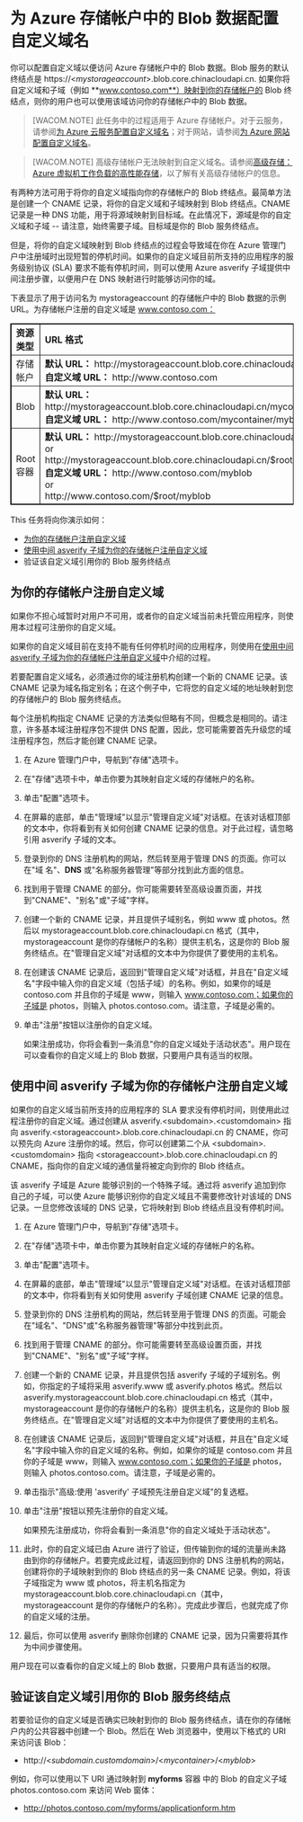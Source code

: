 <properties linkid="manage-services-storage-custom-dns-storage" urlDisplayName="custom dns storage" pageTitle="配置存储帐户中 Blob 数据的域名 | Microsoft Azure" metaKeywords="" description="了解如何配置自定义域以便访问 Azure 存储帐户中的 Blob 数据。" metaCanonical="" services="storage" documentationCenter="" title="Configure a custom domain name for blob data in a storage account" solutions="" authors="tamram" manager="mbaldwin" editor="cgronlun" />
<tags ms.service="storage"
    ms.date="03/06/2015"
    wacn.date="04/11/2015"
    />



# 为 Azure 存储帐户中的 Blob 数据配置自定义域名
你可以配置自定义域以便访问 Azure 存储帐户中的 Blob 数据。Blob 服务的默认终结点是 https://<*mystorageaccount*>.blob.core.chinacloudapi.cn. 如果你将自定义域和子域（例如 **www.contoso.com**）映射到你的存储帐户的 Blob 终结点，则你的用户也可以使用该域访问你的存储帐户中的 Blob 数据。


> [WACOM.NOTE]	此任务中的过程适用于 Azure 存储帐户。对于云服务，请参阅<a href = "/zh-cn/develop/net/common-tasks/custom-dns/">为 Azure 云服务配置自定义域名</a>；对于网站，请参阅<a href="/zh-cn/develop/net/common-tasks/custom-dns-web-site/">为 Azure 网站配置自定义域名</a>。 

> [WACOM.NOTE]	高级存储帐户无法映射到自定义域名。请参阅[高级存储：Azure 虚拟机工作负载的高性能存储](/zh-cn/documentation/articles/storage-premium-storage-preview-portal/)，以了解有关高级存储帐户的信息。

有两种方法可用于将你的自定义域指向你的存储帐户的 Blob 终结点。最简单方法是创建一个 CNAME 记录，将你的自定义域和子域映射到 Blob 终结点。CNAME 记录是一种 DNS 功能，用于将源域映射到目标域。在此情况下，源域是你的自定义域和子域 -- 请注意，始终需要子域。目标域是你的 Blob 服务终结点。

但是，将你的自定义域映射到 Blob 终结点的过程会导致域在你在 Azure 管理门户中注册域时出现短暂的停机时间。如果你的自定义域目前所支持的应用程序的服务级别协议 (SLA) 要求不能有停机时间，则可以使用 Azure asverify 子域提供中间注册步骤，以便用户在 DNS 映射进行时能够访问你的域。

下表显示了用于访问名为 mystorageaccount 的存储帐户中的 Blob 数据的示例 URL。为存储帐户注册的自定义域是 www.contoso.com：

<table border="1" cellspacing="0" cellpadding="5" style="border: 1px solid #000000;">
	<tbody>
		<tr>
			<td style="width: 100px;"><strong>资源类型</strong></td>
			<td><strong>URL 格式</strong></td>
		</tr>
		<tr>
			<td>存储帐户</td>
			<td><strong>默认 URL：</strong> http://mystorageaccount.blob.core.chinacloudapi.cn<br />
			<strong>自定义域 URL：</strong> http://www.contoso.com</td>
		</tr>
		<tr>
			<td>Blob</td>
			<td><strong>默认 URL：</strong> http://mystorageaccount.blob.core.chinacloudapi.cn/mycontainer/myblob<br /><strong>自定义域 URL：</strong>
			http://www.contoso.com/mycontainer/myblob</td>
		</tr>
		<tr>
			<td>Root 容器</td>
			<td><strong>默认 URL：</strong> http://mystorageaccount.blob.core.chinacloudapi.cn/myblob
			<br/>or<br />
			http://mystorageaccount.blob.core.chinacloudapi.cn/$root/myblob<br />
			<strong>自定义域 URL：</strong> http://www.contoso.com/myblob
			<br/>or<br />
			http://www.contoso.com/$root/myblob</td>
		</tr>
	</tbody>
</table>

This 任务将向你演示如何：



- <a href="#register-domain">为你的存储帐户注册自定义域</a>
- <a href="#register-asverify">使用中间 asverify 子域为你的存储帐户注册自定义域</a>
- <a name="#verify-subdomain">验证该自定义域引用你的 Blob 服务终结点</a>

<h2><a name="register-domain"></a>为你的存储帐户注册自定义域</h2>

如果你不担心域暂时对用户不可用，或者你的自定义域当前未托管应用程序，则使用本过程可注册你的自定义域。 

如果你的自定义域目前在支持不能有任何停机时间的应用程序，则使用在<a href="#register-asverify">使用中间 asverify 子域为你的存储帐户注册自定义域</a>中介绍的过程。

若要配置自定义域名，必须通过你的域注册机构创建一个新的 CNAME 记录。该 CNAME 记录为域名指定别名；在这个例子中，它将您的自定义域的地址映射到您的存储帐户的 Blob 服务终结点。

每个注册机构指定 CNAME 记录的方法类似但略有不同，但概念是相同的。请注意，许多基本域注册程序包不提供 DNS 配置，因此，您可能需要首先升级您的域注册程序包，然后才能创建 CNAME 记录。 

1.  在 Azure 管理门户中，导航到"存储"选项卡。

2.  在"存储"选项卡中，单击你要为其映射自定义域的存储帐户的名称。

3.  单击"配置"选项卡。

4.  在屏幕的底部，单击"管理域"以显示"管理自定义域"对话框。在该对话框顶部的文本中，你将看到有关如何创建 CNAME 记录的信息。对于此过程，请忽略引用 asverify 子域的文本。

5.  登录到你的 DNS 注册机构的网站，然后转至用于管理 DNS 的页面。你可以在"域
    名"、**DNS** 或"名称服务器管理"等部分找到此方面的信息。

6.  找到用于管理 CNAME 的部分。你可能需要转至高级设置页面，并找到"CNAME"、"别名"或"子域"字样。

7.  创建一个新的 CNAME 记录，并且提供子域别名，例如 www 或 photos。然后以 mystorageaccount.blob.core.chinacloudapi.cn 格式（其中，mystorageaccount 是你的存储帐户的名称）提供主机名，这是你的 Blob 服务终结点。在"管理自定义域"对话框的文本中为你提供了要使用的主机名。

8.  在创建该 CNAME 记录后，返回到"管理自定义域"对话框，并且在"自定义域名"字段中输入你的自定义域（包括子域）的名称。例如，如果你的域是 contoso.com 并且你的子域是 www，则输入 www.contoso.com；如果你的子域是 photos，则输入 photos.contoso.com。请注意，子域是必需的。

9. 单击"注册"按钮以注册你的自定义域。 

	如果注册成功，你将会看到一条消息"你的自定义域处于活动状态"。用户现在可以查看你的自定义域上的 Blob 数据，只要用户具有适当的权限。 

<h2><a name="register-asverify"></a>使用中间 asverify 子域为你的存储帐户注册自定义域</h2>

如果你的自定义域当前所支持的应用程序的 SLA 要求没有停机时间，则使用此过程注册你的自定义域。通过创建从 asverify.&lt;subdomain&gt;.&lt;customdomain&gt; 指向 asverify.&lt;storageaccount&gt;.blob.core.chinacloudapi.cn 的 CNAME，你可以预先向 Azure 注册你的域。然后，你可以创建第二个从 &lt;subdomain&gt;.&lt;customdomain&gt; 指向 &lt;storageaccount&gt;.blob.core.chinacloudapi.cn 的 CNAME，指向你的自定义域的通信量将被定向到你的 Blob 终结点。

该 asverify 子域是 Azure 能够识别的一个特殊子域。通过将 asverify 追加到你自己的子域，可以使 Azure 能够识别你的自定义域且不需要修改针对该域的 DNS 记录。一旦您修改该域的 DNS 记录，它将映射到 Blob 终结点且没有停机时间。

1.  在 Azure 管理门户中，导航到"存储"选项卡。

2.  在"存储"选项卡中，单击你要为其映射自定义域的存储帐户的名称。

3.  单击"配置"选项卡。

4.  在屏幕的底部，单击"管理域"以显示"管理自定义域"对话框。在该对话框顶部的文本中，你将看到有关如何使用 asverify 子域创建 CNAME 记录的信息。

5.  登录到你的 DNS 注册机构的网站，然后转至用于管理 DNS 的页面。可能会在"域名"、"DNS"或"名称服务器管理"等部分中找到此页。

6.  找到用于管理 CNAME 的部分。你可能需要转至高级设置页面，并找到"CNAME"、"别名"或"子域"字样。

7.  创建一个新的 CNAME 记录，并且提供包括 asverify 子域的子域别名。例如，你指定的子域将采用 asverify.www 或 asverify.photos 格式。然后以 asverify.mystorageaccount.blob.core.chinacloudapi.cn 格式（其中，mystorageaccount 是你的存储帐户的名称）提供主机名，这是你的 Blob 服务终结点。在"管理自定义域"对话框的文本中为你提供了要使用的主机名。

8.  在创建该 CNAME 记录后，返回到"管理自定义域"对话框，并且在"自定义域名"字段中输入你的自定义域的名称。例如，如果你的域是 contoso.com 并且你的子域是 www，则输入 www.contoso.com；如果你的子域是 photos，则输入 photos.contoso.com。请注意，子域是必需的。

9.	单击指示"高级:使用  'asverify' 子域预先注册自定义域"的复选框。 

10. 单击"注册"按钮以预先注册你的自定义域。 

	如果预先注册成功，你将会看到一条消息"你的自定义域处于活动状态"。 

11. 此时，你的自定义域已由 Azure 进行了验证，但传输到你的域的流量尚未路由到你的存储帐户。若要完成此过程，请返回到你的 DNS 注册机构的网站，创建将你的子域映射到你的 Blob 终结点的另一条 CNAME 记录。例如，将该子域指定为 www 或 photos，将主机名指定为 mystorageaccount.blob.core.chinacloudapi.cn（其中，mystorageaccount 是你的存储帐户的名称）。完成此步骤后，也就完成了你的自定义域的注册。

12. 最后，你可以使用 asverify 删除你创建的 CNAME 记录，因为只需要将其作为中间步骤使用。

用户现在可以查看你的自定义域上的 Blob 数据，只要用户具有适当的权限。

<a name="verify-subdomain"> </a>

<h2>验证该自定义域引用你的 Blob 服务终结点</h2>

若要验证你的自定义域是否确实已映射到你的 Blob 服务终结点，请在你的存储帐户内的公共容器中创建一个 Blob。然后在 Web 浏览器中，使用以下格式的 URI 来访问该 Blob：

-   http://<*subdomain.customdomain*>/<*mycontainer*>/<*myblob*>

例如，你可以使用以下 URI 通过映射到 **myforms** 容器
中的 Blob 的自定义子域 photos.contoso.com 来访问 Web 窗体：

-   http://photos.contoso.com/myforms/applicationform.htm

<!-- 

## 其他资源
-   <a href="http://msdn.microsoft.com/zh-cn/library/azure/gg680307.aspx">如何将 CDN 内容映射到自定义域</a>
-   -->
<!--HONumber=41-->
